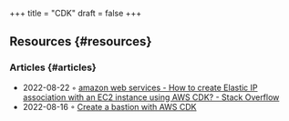 +++
title = "CDK"
draft = false
+++

## Resources {#resources}


### Articles {#articles}

-   2022-08-22 ◦ [amazon web services - How to create Elastic IP association with an EC2 instance using AWS CDK? - Stack Overflow](https://stackoverflow.com/questions/61955381/how-to-create-elastic-ip-association-with-an-ec2-instance-using-aws-cdk)
-   2022-08-16 ◦ [Create a bastion with AWS CDK](https://faun.pub/create-a-bastion-with-aws-cdk-d5ebfb91aef9)